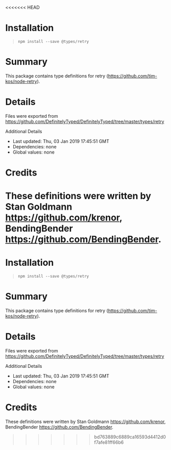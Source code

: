 <<<<<<< HEAD
# Installation
> `npm install --save @types/retry`

# Summary
This package contains type definitions for retry (https://github.com/tim-kos/node-retry).

# Details
Files were exported from https://github.com/DefinitelyTyped/DefinitelyTyped/tree/master/types/retry

Additional Details
 * Last updated: Thu, 03 Jan 2019 17:45:51 GMT
 * Dependencies: none
 * Global values: none

# Credits
These definitions were written by Stan Goldmann <https://github.com/krenor>, BendingBender <https://github.com/BendingBender>.
=======
# Installation
> `npm install --save @types/retry`

# Summary
This package contains type definitions for retry (https://github.com/tim-kos/node-retry).

# Details
Files were exported from https://github.com/DefinitelyTyped/DefinitelyTyped/tree/master/types/retry

Additional Details
 * Last updated: Thu, 03 Jan 2019 17:45:51 GMT
 * Dependencies: none
 * Global values: none

# Credits
These definitions were written by Stan Goldmann <https://github.com/krenor>, BendingBender <https://github.com/BendingBender>.
>>>>>>> bd763889c6889ca16593d4412d0f7afe81ff66b6
